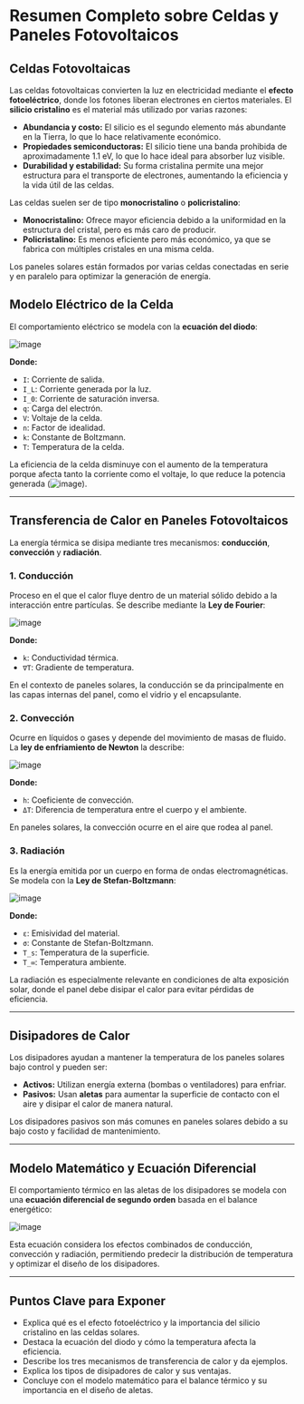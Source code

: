 # Resumen Completo sobre Celdas y Paneles Fotovoltaicos  

## Celdas Fotovoltaicas  
Las celdas fotovoltaicas convierten la luz en electricidad mediante el **efecto fotoeléctrico**, donde los fotones liberan electrones en ciertos materiales. El **silicio cristalino** es el material más utilizado por varias razones:  
- **Abundancia y costo:** El silicio es el segundo elemento más abundante en la Tierra, lo que lo hace relativamente económico.  
- **Propiedades semiconductoras:** El silicio tiene una banda prohibida de aproximadamente 1.1 eV, lo que lo hace ideal para absorber luz visible.  
- **Durabilidad y estabilidad:** Su forma cristalina permite una mejor estructura para el transporte de electrones, aumentando la eficiencia y la vida útil de las celdas.  

Las celdas suelen ser de tipo **monocristalino** o **policristalino**:  
- **Monocristalino:** Ofrece mayor eficiencia debido a la uniformidad en la estructura del cristal, pero es más caro de producir.  
- **Policristalino:** Es menos eficiente pero más económico, ya que se fabrica con múltiples cristales en una misma celda.  

Los paneles solares están formados por varias celdas conectadas en serie y en paralelo para optimizar la generación de energía.

## Modelo Eléctrico de la Celda  
El comportamiento eléctrico se modela con la **ecuación del diodo**:  

![image](https://github.com/user-attachments/assets/9caefe99-7674-44ad-bf5e-565c56484854)

**Donde:**  
- `I`: Corriente de salida.  
- `I_L`: Corriente generada por la luz.  
- `I_0`: Corriente de saturación inversa.  
- `q`: Carga del electrón.  
- `V`: Voltaje de la celda.  
- `n`: Factor de idealidad.  
- `k`: Constante de Boltzmann.  
- `T`: Temperatura de la celda.  

La eficiencia de la celda disminuye con el aumento de la temperatura porque afecta tanto la corriente como el voltaje, lo que reduce la potencia generada (![image](https://github.com/user-attachments/assets/d027bd56-86b1-44d3-8530-1813f3c9a61b)).  

---

## Transferencia de Calor en Paneles Fotovoltaicos  
La energía térmica se disipa mediante tres mecanismos: **conducción**, **convección** y **radiación**.  

### 1. Conducción  
Proceso en el que el calor fluye dentro de un material sólido debido a la interacción entre partículas. Se describe mediante la **Ley de Fourier**:  

![image](https://github.com/user-attachments/assets/5e307ebb-57b0-404c-953a-9bdb2a533de4) 

**Donde:**  
- `k`: Conductividad térmica.  
- `∇T`: Gradiente de temperatura.  

En el contexto de paneles solares, la conducción se da principalmente en las capas internas del panel, como el vidrio y el encapsulante.  

### 2. Convección  
Ocurre en líquidos o gases y depende del movimiento de masas de fluido. La **ley de enfriamiento de Newton** la describe:  

![image](https://github.com/user-attachments/assets/1de882f2-4884-40ba-9b29-b4c24446149c)  

**Donde:**  
- `h`: Coeficiente de convección.  
- `ΔT`: Diferencia de temperatura entre el cuerpo y el ambiente.  

En paneles solares, la convección ocurre en el aire que rodea al panel.  

### 3. Radiación  
Es la energía emitida por un cuerpo en forma de ondas electromagnéticas. Se modela con la **Ley de Stefan-Boltzmann**:  

![image](https://github.com/user-attachments/assets/1a76364d-679b-4556-b04c-1f0be619f8db)  

**Donde:**  
- `ε`: Emisividad del material.  
- `σ`: Constante de Stefan-Boltzmann.  
- `T_s`: Temperatura de la superficie.  
- `T_∞`: Temperatura ambiente.  

La radiación es especialmente relevante en condiciones de alta exposición solar, donde el panel debe disipar el calor para evitar pérdidas de eficiencia.  

---

## Disipadores de Calor  
Los disipadores ayudan a mantener la temperatura de los paneles solares bajo control y pueden ser:  
- **Activos:** Utilizan energía externa (bombas o ventiladores) para enfriar.  
- **Pasivos:** Usan **aletas** para aumentar la superficie de contacto con el aire y disipar el calor de manera natural.  

Los disipadores pasivos son más comunes en paneles solares debido a su bajo costo y facilidad de mantenimiento.  

---

## Modelo Matemático y Ecuación Diferencial  
El comportamiento térmico en las aletas de los disipadores se modela con una **ecuación diferencial de segundo orden** basada en el balance energético:  

![image](https://github.com/user-attachments/assets/c347e3e2-4e92-4fd4-9ae4-3a869862500a)  

Esta ecuación considera los efectos combinados de conducción, convección y radiación, permitiendo predecir la distribución de temperatura y optimizar el diseño de los disipadores.  

---

## Puntos Clave para Exponer  
- Explica qué es el efecto fotoeléctrico y la importancia del silicio cristalino en las celdas solares.  
- Destaca la ecuación del diodo y cómo la temperatura afecta la eficiencia.  
- Describe los tres mecanismos de transferencia de calor y da ejemplos.  
- Explica los tipos de disipadores de calor y sus ventajas.  
- Concluye con el modelo matemático para el balance térmico y su importancia en el diseño de aletas.  

